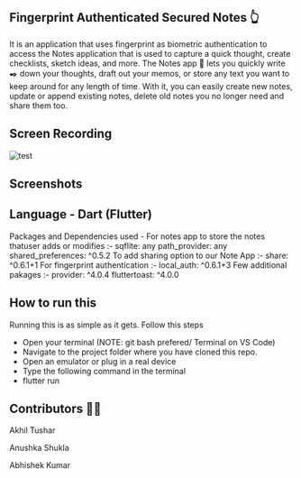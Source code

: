 ## Fingerprint Authenticated Secured Notes 👆
It is an application that uses fingerprint as biometric authentication to access the Notes application that is used to capture a quick thought, create checklists, sketch ideas, and more. The Notes app 📝 lets you quickly write ✒️ down your thoughts, draft out your memos, or store any text you want to keep around for any length of time. With it, you can easily create new notes, update or append existing notes, delete old notes you no longer need and share them too.
## Screen Recording
![test](C:\Users\DELL\Desktop\Bookerr_Hackathon\rental_app\images\68747470733a2f2f63646e2d696d616765732d312e6d656469756d2e636f6d2f6d61782f3830302f312a537274525f64486b31476a514950694363506f3371672e676966.gif)

## Screenshots

## Language - Dart (Flutter)
Packages and Dependencies used -
For notes app to store the notes thatuser adds or modifies :- sqflite: any
path_provider: any
shared_preferences: ^0.5.2
To add sharing option to our Note App :- share: ^0.6.1+1
For fingerprint authentication :- local_auth: ^0.6.1+3
Few additional pakages :-
provider: ^4.0.4
fluttertoast: ^4.0.0
## How to run this
Running this is as simple as it gets. Follow this steps

* Open your terminal (NOTE: git bash prefered/ Terminal on VS Code)
* Navigate to the project folder where you have cloned this repo.
* Open an emulator or plug in a real device
* Type the following command in the terminal
* flutter run
## Contributors 👩‍💻
Akhil Tushar

Anushka Shukla

Abhishek Kumar
